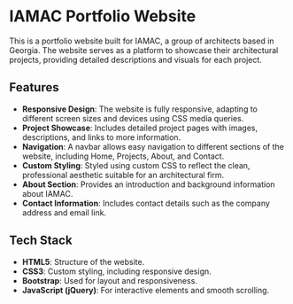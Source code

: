 # IAMAC Portfolio Website

This is a portfolio website built for IAMAC, a group of architects based in Georgia. The website serves as a platform to showcase their architectural projects, providing detailed descriptions and visuals for each project.

## Features

- **Responsive Design**: The website is fully responsive, adapting to different screen sizes and devices using CSS media queries.
- **Project Showcase**: Includes detailed project pages with images, descriptions, and links to more information.
- **Navigation**: A navbar allows easy navigation to different sections of the website, including Home, Projects, About, and Contact.
- **Custom Styling**: Styled using custom CSS to reflect the clean, professional aesthetic suitable for an architectural firm.
- **About Section**: Provides an introduction and background information about IAMAC.
- **Contact Information**: Includes contact details such as the company address and email link.

## Tech Stack

- **HTML5**: Structure of the website.
- **CSS3**: Custom styling, including responsive design.
- **Bootstrap**: Used for layout and responsiveness.
- **JavaScript (jQuery)**: For interactive elements and smooth scrolling.
